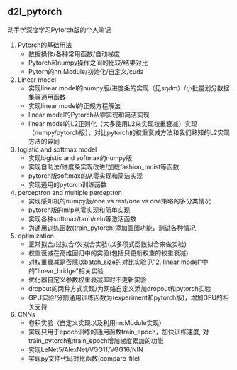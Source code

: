 ## d2l_pytorch
动手学深度学习Pytorch版的个人笔记

1. Pytorch的基础用法
	- 数据操作/各种常用函数/自动梯度
	- Pytorch和numpy操作之间的比较/结果对比
	- Pytorh的nn.Module/初始化/自定义/cuda
2. Linear model
	- 实现linear model的numpy版/进度条的实现（见sqdm）/小批量划分数据集等通用函数
	- 实现linear model的正规方程解法
	- linear model的Pytorch从零实现和简洁实现
	- linear model的L2正则化（大多使用L2来实现权重衰减）实现（numpy/pytorch版），对比pytorch的权重衰减方法和我们熟知的L2实现方法的异同
3. logistic and softmax model
	- 实现logistic and softmax的numpy版
	- 实现自助法/进度条实现改进/加载fashion_mnist等函数
	- pytorch版softmax的从零实现和简洁实现
	- 实现通用的pytorch训练函数
4. perceptron and multiple perceptron
	- 实现感知机的numpy版/one vs rest/one vs one策略的多分类情况
	- pytorch版的mlp从零实现和简单实现
	- 实现各种softmax/tanh/relu等激活函数
	- 为通用训练函数(train_pytorch)添加画图功能，测试各种情况
5. optimization
	- 正常拟合/过拟合/欠拟合实验(以多项式函数拟合来做实验)
	- 权重衰减在高维回归中的实验(包括只更新权重的权重衰减)
	- 对权重衰减是否除以batch_size的对比实验见"2. linear model"中的"linear_bridge"相关实验
	- 优化器自定义参数权重衰减率时不更新实验
	- dropout的两种方式实现/为网络自定义添加dropout和pytorch实验
	- GPU实验/分割通用训练函数为(experiment和pytorch版)，增加GPU的相关支持
6. CNNs
	- 卷积实验（自定义实现以及利用nn.Module实现）
	- 实现只用于epoch训练的通用函数train_epoch，加快训练速度, 对train_pytorch和train_epoch增加梯度累加的功能
	- 实现LeNet5/AlexNet/VGG11/VGG16/NIN
	- 实现py文件代码对比函数(compare_file)
